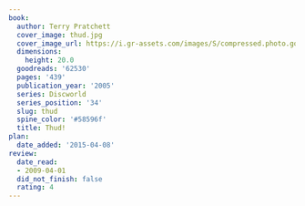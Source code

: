 ```yaml
---
book:
  author: Terry Pratchett
  cover_image: thud.jpg
  cover_image_url: https://i.gr-assets.com/images/S/compressed.photo.goodreads.com/books/1320495268l/62530._SY160_.jpg
  dimensions:
    height: 20.0
  goodreads: '62530'
  pages: '439'
  publication_year: '2005'
  series: Discworld
  series_position: '34'
  slug: thud
  spine_color: '#58596f'
  title: Thud!
plan:
  date_added: '2015-04-08'
review:
  date_read:
  - 2009-04-01
  did_not_finish: false
  rating: 4
---
```

